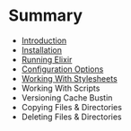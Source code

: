 # Summary

* [Introduction](README.md)
* [Installation](installation.md)
* [Running Elixir](running_elixir.md)
* [Configuration Options](configuration_options.md)
* [Working With Stylesheets](working_with_stylesheets.md)
* Working With Scripts
* Versioning Cache Bustin
* Copying Files & Directories
* Deleting Files & Directories

